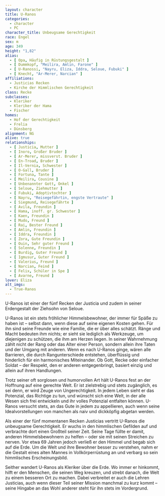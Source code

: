 ```yaml
---
layout: character
title: U-Ranos
categories:
  - character
  - PC
character_title: Unbeugsame Gerechtigkeit
race: Engel
sex: m
age: 349
height: "1,82"
alias:
  - [ Opa, Häufig in Rüstungsgestalt ]
  - [ Dummkopf, "Meilira, Amlin, Farone" ]
  - [ U-Ranossi, "Nayru, Eliza, Iddra, Seloue, Fubuki" ]
  - [ Knecht, "Ar-Merer, Narcian" ]
affiliations:
  - Justicias Recken
  - Kirche der Himmlischen Gerechtigkeit
class: Recke
subclasses:
  - Kleriker
  - Kleriker der Hama
  - Fischer
homes:
  - Hof der Gerechtigkeit
  - Frelia
  - Dünsberg
alignment: NG
alive: true
relationships:
  - [ Justicia, Mutter ]
  - [ Inoro, Großer Bruder ]
  - [ Ar-Merer, missverst. Bruder ]
  - [ En-Troad, Bruder ]
  - [ Il-Vernia, Schwester ]
  - [ O-Gall, Bruder ]
  - [ Fortuna, Tante ]
  - [ Meilira, Cousine ]
  - [ Unbenannter Gott, Onkel ]
  - [ Seloue, Ziehmutter ]
  - [ Fubuki, Adoptivtochter ]
  - [ Nayru, "Reisegefährtin, engste Vertraute" ]
  - [ Siegmund, Reisegefährte ]
  - [ Avila, Freundin ]
  - [ Hama, inoff. gr. Schwester ]
  - [ Kaen, Freundin ]
  - [ Mudo, Freund ]
  - [ Rai, Bester Freund ]
  - [ Amlin, Freundin ]
  - [ Iddra, Freundin ]
  - [ Zora, Gute Freundin ]
  - [ Ouin, Sehr guter Freund ]
  - [ Solenne, Freundin ]
  - [ Burdig, Guter Freund ]
  - [ Igmusur, Guter Freund ]
  - [ Valerius, Freund ]
  - [ Narcian, Feind ]
  - [ Felix, Schüler in Spe ]
  - [ Avarne, Freund ]
lover: Eliza
alt_imgs:
  - True-Ranos
---
```


U-Ranos ist einer der fünf Recken der Justicia und zudem in seiner Erdengestalt der Ziehsohn von Seloue.

U-Ranos ist ein stets fröhlicher Himmelsbewohner, der immer für Späße zu haben ist – selbst dann, wenn diese auf seine
eigenen Kosten gehen. Für ihn sind seine Freunde wie eine Familie, die er über alles schätzt. Ränge und Macht bedeuten
ihm nichts; er sieht sie lediglich als Werkzeuge, um diejenigen zu schützen, die ihm am Herzen liegen. In seiner
Wahrnehmung zählt nicht der Rang oder das Alter einer Person, sondern allein ihre Taten und der Umgang mit anderen. Wenn
es nach U-Ranos ginge, wären alle Barrieren, die durch Rangunterschiede entstehen, überflüssig und hinderlich für ein
harmonisches Miteinander. Ob Gott, Recke oder einfacher Soldat – der Respekt, den er anderen entgegenbringt, basiert
einzig und allein auf ihren Handlungen.

Trotz seiner oft sorglosen und humorvollen Art hält U-Ranos fest an der Hoffnung auf eine gerechte Welt. Er ist
zielstrebig und stets zugänglich, es sei denn, er wird Zeuge von Ungerechtigkeit. In jedem Leben sieht er das Potenzial,
das Richtige zu tun, und wünscht sich eine Welt, in der alle Wesen sich frei entwickeln und ihr volles Potenzial
entfalten können. U-Ranos versucht stets, an das Gute in jedem zu appellieren, auch wenn seine Idealvorstellungen von
manchen als naiv und dickköpfig abgetan werden.

Als einer der fünf momentanen Recken Justicias vertritt U-Ranos die unbeugsame Gerechtigkeit. Er wuchs in den
himmlischen Gefilden auf und verbrachte dort einen Großteil seiner Zeit. Seine Tage füllte er damit, anderen
Himmelsbewohnern zu helfen – oder sie mit seinen Streichen zu nerven. Vor etwa 69 Jahren jedoch verließ er den Himmel
und begab sich auf die Erde. Um die Welt und ihre Bewohner besser zu verstehen, nahm er die Gestalt eines alten Mannes
in Vollkörperrüstung an und verbarg so sein himmlisches Erscheinungsbild.

Seither wandert U-Ranos als Kleriker über die Erde. Wo immer er hinkommt, hilft er den Menschen, die seinen Weg kreuzen,
und strebt danach, die Welt zu einem besseren Ort zu machen. Dabei verbreitet er auch die Lehren Justicias, auch wenn
dieser Teil seiner Mission manchmal zu kurz kommt – seine Hingabe an das Wohl anderer steht für ihn stets im
Vordergrund.